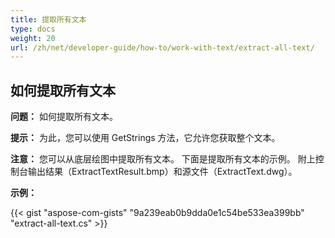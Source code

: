 ```yaml
---
title: 提取所有文本
type: docs
weight: 20
url: /zh/net/developer-guide/how-to/work-with-text/extract-all-text/
---
```



## **如何提取所有文本**

**问题：** 如何提取所有文本。

**提示：** 为此，您可以使用 GetStrings 方法，它允许您获取整个文本。

**注意：** 您可以从底层绘图中提取所有文本。
下面是提取所有文本的示例。
附上控制台输出结果（ExtractTextResult.bmp）和源文件（ExtractText.dwg）。

**示例：**

{{< gist "aspose-com-gists" "9a239eab0b9dda0e1c54be533ea399bb" "extract-all-text.cs" >}}
